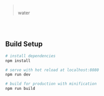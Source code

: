 

> <br>
>water
<br>


<br>

## Build Setup

``` bash
# install dependencies
npm install

# serve with hot reload at localhost:8080
npm run dev

# build for production with minification
npm run build
```
<br>



